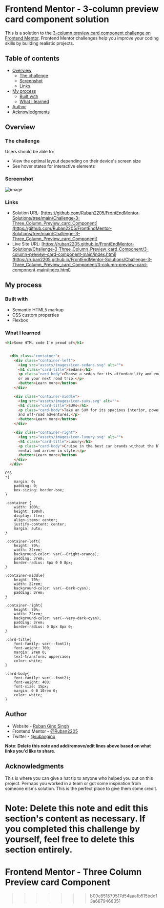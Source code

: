 # Frontend Mentor - 3-column preview card component solution

This is a solution to the [3-column preview card component challenge on Frontend Mentor](https://www.frontendmentor.io/challenges/3column-preview-card-component-pH92eAR2-). Frontend Mentor challenges help you improve your coding skills by building realistic projects. 

## Table of contents

- [Overview](#overview)
  - [The challenge](#the-challenge)
  - [Screenshot](#screenshot)
  - [Links](#links)
- [My process](#my-process)
  - [Built with](#built-with)
  - [What I learned](#what-i-learned)
- [Author](#author)
- [Acknowledgments](#acknowledgments)

## Overview

### The challenge

Users should be able to:

- View the optimal layout depending on their device's screen size
- See hover states for interactive elements

### Screenshot

![image](https://user-images.githubusercontent.com/63004130/173406363-92031ece-5a93-4c54-bbc7-79863499d5f2.png)

### Links

- Solution URL: [https://github.com/Ruban2205/FrontEndMentor-Solutions/tree/main/Challenge-3-Three_Column_Preview_card_Component](https://github.com/Ruban2205/FrontEndMentor-Solutions/tree/main/Challenge-3-Three_Column_Preview_card_Component)
- Live Site URL: [https://ruban2205.github.io/FrontEndMentor-Solutions/Challenge-3-Three_Column_Preview_card_Component/3-column-preview-card-component-main/index.html](https://ruban2205.github.io/FrontEndMentor-Solutions/Challenge-3-Three_Column_Preview_card_Component/3-column-preview-card-component-main/index.html)

## My process

### Built with

- Semantic HTML5 markup
- CSS custom properties
- Flexbox

### What I learned

```html
<h1>Some HTML code I'm proud of</h1>


  <div class="container">
    <div class="container-left">
      <img src="assets/images/icon-sedans.svg" alt="">
      <h1 class="card-title">Sedans</h1>
      <p class="card-body">Choose a sedan for its affordability and excellent fuel economy. Ideal for cruising in the city
      or on your next road trip.</p>
      <button>Learn more</button>
    </div>

    <div class="container-middle">
      <img src="assets/images/icon-suvs.svg" alt="">
      <h1 class="card-title">SUVs</h1>
      <p class="card-body">Take an SUV for its spacious interior, power, and versatility. Perfect for your next family vacation
      and off-road adventures.</p>
      <button>Learn more</button>
    </div>

    <div class="container-right">
      <img src="assets/images/icon-luxury.svg" alt="">
      <h1 class="card-title">Luxury</h1>
      <p class="card-body">Cruise in the best car brands without the bloated prices. Enjoy the enhanced comfort of a luxury
      rental and arrive in style.</p>
      <button>Learn more</button>
    </div>
  </div>
```
```
CSS
*{
    margin: 0;
    padding: 0;
    box-sizing: border-box;
}

.container {
    width: 100%;
    height: 100vh;
    display: flex;
    align-items: center;
    justify-content: center;
    margin: auto;
}

.container-left{
    height: 70%;
    width: 22rem;
    background-color: var(--Bright-orange);
    padding: 3rem;
    border-radius: 8px 0 0 8px;
}

.container-middle{
    height: 70%;
    width: 22rem;
    background-color: var(--Dark-cyan);
    padding: 3rem;
}

.container-right{
    height: 70%;
    width: 22rem;
    background-color: var(--Very-dark-cyan);
    padding: 3rem;
    border-radius: 0 8px 8px 0;
}

.card-title{
    font-family: var(--font1);
    font-weight: 700;
    margin: 2rem 0;
    text-transform: uppercase;
    color: white;
}

.card-body{
    font-family: var(--font2);
    font-weight: 400;
    font-size: 15px;
    margin: 0 0 10rem 0;
    color: white;
}
```

## Author

- Website - [Ruban Gino Singh](https://www.rubangino.in)
- Frontend Mentor - [@Ruban2205](https://www.frontendmentor.io/profile/Ruban2205)
- Twitter - [@rubangino](https://www.twitter.com/rubangino)

**Note: Delete this note and add/remove/edit lines above based on what links you'd like to share.**

## Acknowledgments

This is where you can give a hat tip to anyone who helped you out on this project. Perhaps you worked in a team or got some inspiration from someone else's solution. This is the perfect place to give them some credit.

**Note: Delete this note and edit this section's content as necessary. If you completed this challenge by yourself, feel free to delete this section entirely.**
=======
# Frontend Mentor - Three Column Preview card Component 
>>>>>>> b09e851579517d54aaafb515bdd13a6879468351
